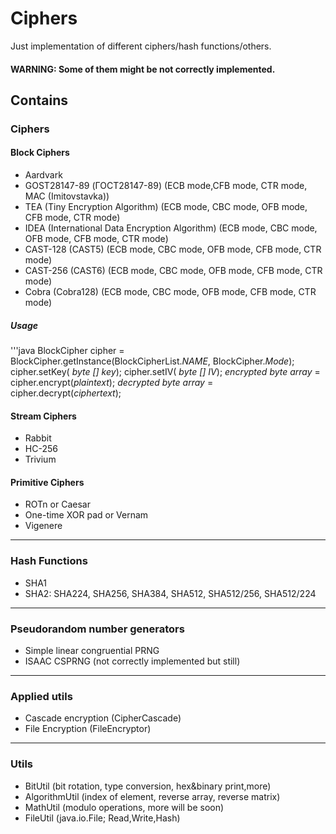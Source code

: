 # Ciphers

Just implementation of different ciphers/hash functions/others.
#### WARNING: Some of them might be not correctly implemented.

## Contains 
### Ciphers
#### Block Ciphers
* Aardvark
* GOST28147-89 (ГОСТ28147-89) (ECB mode,CFB mode, CTR mode, MAC (Imitovstavka)) 
* TEA (Tiny Encryption Algorithm) (ECB mode, CBC mode, OFB mode, CFB mode, CTR mode)
* IDEA (International Data Encryption Algorithm) (ECB mode, CBC mode, OFB mode, CFB mode, CTR mode)
* CAST-128 (CAST5) (ECB mode, CBC mode, OFB mode, CFB mode, CTR mode)
* CAST-256 (CAST6) (ECB mode, CBC mode, OFB mode, CFB mode, CTR mode)
* Cobra (Cobra128) (ECB mode, CBC mode, OFB mode, CFB mode, CTR mode)

##### Usage 
'''java
BlockCipher cipher = BlockCipher.getInstance(BlockCipherList.*NAME*, BlockCipher.*Mode*);
cipher.setKey( *byte [] key*);
cipher.setIV( *byte [] IV*);
*encrypted byte array* = cipher.encrypt(*plaintext*);
*decrypted byte array* = cipher.decrypt(*ciphertext*);

#### Stream Ciphers
* Rabbit
* HC-256
* Trivium
#### Primitive Ciphers
* ROTn or Caesar
* One-time XOR pad or Vernam
* Vigenere
***
### Hash Functions
* SHA1
* SHA2: SHA224, SHA256, SHA384, SHA512, SHA512/256, SHA512/224
***
### Pseudorandom number generators
* Simple linear congruential PRNG
* ISAAC CSPRNG (not correctly implemented but still)
***

### Applied utils
* Cascade encryption (CipherCascade)
* File Encryption (FileEncryptor)
***

### Utils
* BitUtil (bit rotation, type conversion, hex&binary print,more)
* AlgorithmUtil (index of element, reverse array, reverse matrix)
* MathUtil (modulo operations, more will be soon)
* FileUtil (java.io.File; Read,Write,Hash)





